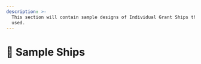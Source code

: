 ```yaml
---
description: >-
  This section will contain sample designs of Individual Grant Ships that can be
  used.
---
```


# 🐙 Sample Ships

